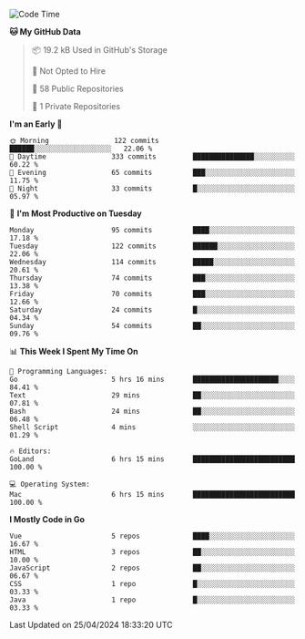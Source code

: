 <!--START_SECTION:waka-->
![Code Time](http://img.shields.io/badge/Code%20Time-1%2C073%20hrs%2044%20mins-blue)

**🐱 My GitHub Data** 

> 📦 19.2 kB Used in GitHub's Storage 
 > 
> 🚫 Not Opted to Hire
 > 
> 📜 58 Public Repositories 
 > 
> 🔑 1 Private Repositories 
 > 
**I'm an Early 🐤** 

```text
🌞 Morning                122 commits         ██████░░░░░░░░░░░░░░░░░░░   22.06 % 
🌆 Daytime                333 commits         ███████████████░░░░░░░░░░   60.22 % 
🌃 Evening                65 commits          ███░░░░░░░░░░░░░░░░░░░░░░   11.75 % 
🌙 Night                  33 commits          █░░░░░░░░░░░░░░░░░░░░░░░░   05.97 % 
```
📅 **I'm Most Productive on Tuesday** 

```text
Monday                   95 commits          ████░░░░░░░░░░░░░░░░░░░░░   17.18 % 
Tuesday                  122 commits         ██████░░░░░░░░░░░░░░░░░░░   22.06 % 
Wednesday                114 commits         █████░░░░░░░░░░░░░░░░░░░░   20.61 % 
Thursday                 74 commits          ███░░░░░░░░░░░░░░░░░░░░░░   13.38 % 
Friday                   70 commits          ███░░░░░░░░░░░░░░░░░░░░░░   12.66 % 
Saturday                 24 commits          █░░░░░░░░░░░░░░░░░░░░░░░░   04.34 % 
Sunday                   54 commits          ██░░░░░░░░░░░░░░░░░░░░░░░   09.76 % 
```


📊 **This Week I Spent My Time On** 

```text
💬 Programming Languages: 
Go                       5 hrs 16 mins       █████████████████████░░░░   84.41 % 
Text                     29 mins             ██░░░░░░░░░░░░░░░░░░░░░░░   07.81 % 
Bash                     24 mins             ██░░░░░░░░░░░░░░░░░░░░░░░   06.48 % 
Shell Script             4 mins              ░░░░░░░░░░░░░░░░░░░░░░░░░   01.29 % 

🔥 Editors: 
GoLand                   6 hrs 15 mins       █████████████████████████   100.00 % 

💻 Operating System: 
Mac                      6 hrs 15 mins       █████████████████████████   100.00 % 
```

**I Mostly Code in Go** 

```text
Vue                      5 repos             ████░░░░░░░░░░░░░░░░░░░░░   16.67 % 
HTML                     3 repos             ██░░░░░░░░░░░░░░░░░░░░░░░   10.00 % 
JavaScript               2 repos             ██░░░░░░░░░░░░░░░░░░░░░░░   06.67 % 
CSS                      1 repo              █░░░░░░░░░░░░░░░░░░░░░░░░   03.33 % 
Java                     1 repo              █░░░░░░░░░░░░░░░░░░░░░░░░   03.33 % 
```




 Last Updated on 25/04/2024 18:33:20 UTC
<!--END_SECTION:waka-->
